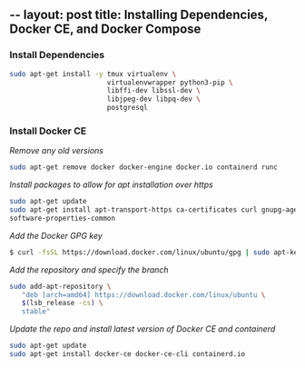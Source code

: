 --
layout: post
title: Installing Dependencies, Docker CE, and Docker Compose
--

### Install Dependencies
```bash
sudo apt-get install -y tmux virtualenv \
                        virtualenvwrapper python3-pip \
                        libffi-dev libssl-dev \
                        libjpeg-dev libpq-dev \
                        postgresql
```

### Install Docker CE
_Remove any old versions_

```bash
sudo apt-get remove docker docker-engine docker.io containerd runc
```

_Install packages to allow for apt installation over https_

```bash
sudo apt-get update
sudo apt-get install apt-transport-https ca-certificates curl gnupg-agent \
software-properties-common
```

_Add the Docker GPG key_

```bash
$ curl -fsSL https://download.docker.com/linux/ubuntu/gpg | sudo apt-key add -
```

_Add the repository and specify the branch_

```bash
sudo add-apt-repository \
   "deb [arch=amd64] https://download.docker.com/linux/ubuntu \
   $(lsb_release -cs) \
   stable"
```

_Update the repo and install latest version of Docker CE and containerd_

```bash
sudo apt-get update
sudo apt-get install docker-ce docker-ce-cli containerd.io
```



